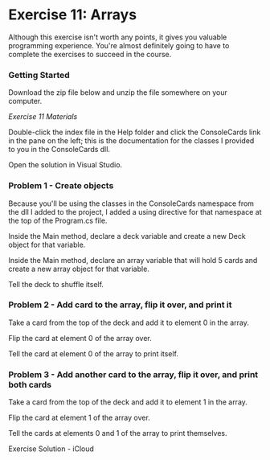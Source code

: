 # Exercise 11: Arrays

Although this exercise isn't worth any points, it gives you valuable programming experience. You're almost definitely going to have to complete the exercises to succeed in the course.

### Getting Started

Download the zip file below and unzip the file somewhere on your computer. 

*Exercise 11 Materials*

Double-click the index file in the Help folder and click the ConsoleCards link in the pane on the left; this is the documentation for the classes I provided to you in the ConsoleCards dll.

Open the solution in Visual Studio.

### Problem 1 - Create objects

Because you'll be using the classes in the ConsoleCards namespace from the dll I added to the project, I added a using directive for that namespace at the top of the Program.cs file.

Inside the Main method, declare a deck variable and create a new Deck object for that variable.

Inside the Main method, declare an array variable that will hold 5 cards and create a new array object for that variable.

Tell the deck to shuffle itself.

### Problem 2 - Add card to the array, flip it over, and print it

Take a card from the top of the deck and add it to element 0 in the array.

Flip the card at element 0 of the array over.

Tell the card at element 0 of the array to print itself.

### Problem 3 - Add another card to the array, flip it over, and print both cards

Take a card from the top of the deck and add it to element 1 in the array.

Flip the card at element 1 of the array over.

Tell the cards at elements 0 and 1 of the array to print themselves.

Exercise Solution - iCloud
